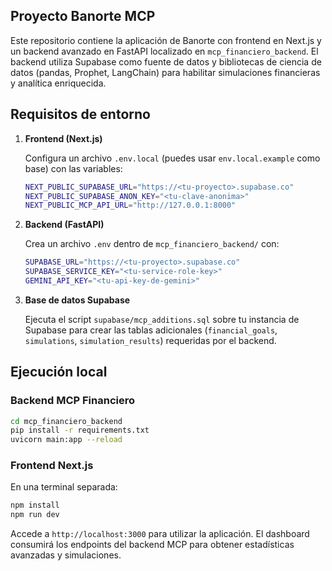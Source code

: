 ## Proyecto Banorte MCP

Este repositorio contiene la aplicación de Banorte con frontend en Next.js y un backend avanzado en FastAPI localizado en `mcp_financiero_backend`. El backend utiliza Supabase como fuente de datos y bibliotecas de ciencia de datos (pandas, Prophet, LangChain) para habilitar simulaciones financieras y analítica enriquecida.

## Requisitos de entorno

1. **Frontend (Next.js)**

   Configura un archivo `.env.local` (puedes usar `env.local.example` como base) con las variables:

   ```bash
   NEXT_PUBLIC_SUPABASE_URL="https://<tu-proyecto>.supabase.co"
   NEXT_PUBLIC_SUPABASE_ANON_KEY="<tu-clave-anonima>"
   NEXT_PUBLIC_MCP_API_URL="http://127.0.0.1:8000"
   ```

2. **Backend (FastAPI)**

   Crea un archivo `.env` dentro de `mcp_financiero_backend/` con:

   ```bash
   SUPABASE_URL="https://<tu-proyecto>.supabase.co"
   SUPABASE_SERVICE_KEY="<tu-service-role-key>"
   GEMINI_API_KEY="<tu-api-key-de-gemini>"
   ```

3. **Base de datos Supabase**

   Ejecuta el script `supabase/mcp_additions.sql` sobre tu instancia de Supabase para crear las tablas adicionales (`financial_goals`, `simulations`, `simulation_results`) requeridas por el backend.

## Ejecución local

### Backend MCP Financiero

```bash
cd mcp_financiero_backend
pip install -r requirements.txt
uvicorn main:app --reload
```

### Frontend Next.js

En una terminal separada:

```bash
npm install
npm run dev
```

Accede a `http://localhost:3000` para utilizar la aplicación. El dashboard consumirá los endpoints del backend MCP para obtener estadísticas avanzadas y simulaciones.
